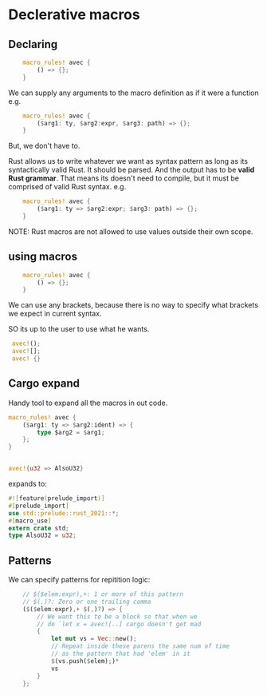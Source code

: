 # Declerative macros

## Declaring
```rust
	macro_rules! avec {
	    () => {};
	}
```
We can supply any arguments to the macro definition as if it were a function e.g. 
```rust
	macro_rules! avec {
	    ($arg1: ty, $arg2:expr, $arg3: path) => {};
	}
```

But, we don't have to.

Rust allows us to write whatever we want as syntax pattern as long as its syntactically valid Rust. 
It should be parsed. And the output has to be **valid Rust grammar**.
That means its doesn't need to compile, but it must be comprised of valid Rust syntax. e.g.
```rust
	macro_rules! avec {
	    ($arg1: ty => $arg2:expr; $arg3: path) => {};
	}
```

NOTE: Rust macros are not allowed to use values outside their own scope.


## using macros 
```rust
	macro_rules! avec {
	    () => {};
	}
```
We can use any brackets, because there is no way to specify
what brackets we expect in current syntax.

SO its up to the user to use what he wants.

```rust
 avec!();
 avec![];
 avec! {}
```


## Cargo expand

Handy tool to expand all the macros in out code.
```rust
macro_rules! avec {
    ($arg1: ty => $arg2:ident) => {
        type $arg2 = $arg1; 
    };
}


avec!{u32 => AlsoU32}
```
expands to:

```Rust
#![feature(prelude_import)]
#[prelude_import]
use std::prelude::rust_2021::*;
#[macro_use]
extern crate std;
type AlsoU32 = u32;
```


## Patterns

We can specify patterns for repitition logic:
```rust
    // $($elem:expr),+: 1 or more of this pattern
    // $(,)?: Zero or one trailing comma
    ($($elem:expr),+ $(,)?) => {
        // We want this to be a block so that when we
        // do `let x = avec![..] cargo doesn't get mad
        {
            let mut vs = Vec::new();
            // Repeat inside these parens the same num of time
            // as the pattern that had 'elem' in it
            $(vs.push($elem);)*
            vs
        }
    };
```

